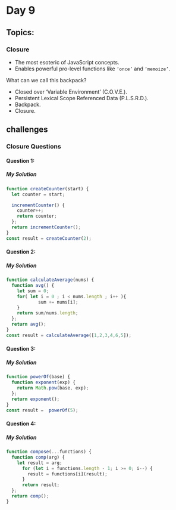# Day 9

## Topics: 
###  Closure
- The most esoteric of JavaScript concepts.
- Enables powerful pro-level functions like `‘once’` and `‘memoize’`.

What can we call this backpack?
- Closed over ‘Variable Environment’ (C.O.V.E.).
- Persistent Lexical Scope Referenced Data (P.L.S.R.D.).
- Backpack.
- Closure.

## challenges
### Closure Questions
#### Question 1:
##### My Solution
```javascript
function createCounter(start) {
  let counter = start;

  incrementCounter() {
    counter++;
    return counter;
  };
  return incrementCounter();
}
const result = createCounter(2);
```

#### Question 2:
##### My Solution
```javascript
function calculateAverage(nums) {
  function avg() {
    let sum = 0;
    for( let i = 0 ; i < nums.length ; i++ ){
            sum += nums[i];
    }
    return sum/nums.length;
  };
  return avg();
}
const result = calculateAverage([1,2,3,4,6,5]);
```
#### Question 3:
##### My Solution
```javascript
function powerOf(base) {
  function exponent(exp) {
    return Math.pow(base, exp);
  };
  return exponent();
}
const result =  powerOf(5);
```
#### Question 4:
##### My Solution
```javascript
function compose(...functions) {
  function comp(arg) {
    let result = arg;
      for (let i = functions.length - 1; i >= 0; i--) {
        result = functions[i](result);
      }
      return result;
  };
  return comp();
}
```
